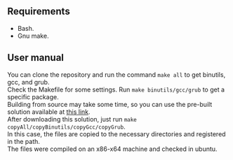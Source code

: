 ## Requirements
 - Bash.
 - Gnu make.

## User manual
You can clone the repository and run the command `make all` to get binutils, gcc, and grub.<br>
Check the Makefile for some settings. Run `make binutils/gcc/grub` to get a specific package.<br> 
Building from source may take some time, so you can use the pre-built solution available at [this link](https://github.com/potokaalex/Binutils-Gcc-Grub-i386/releases).<br> 
After downloading this solution, just run `make copyAll/copyBinutils/copyGcc/copyGrub`.<br> 
In this case, the files are copied to the necessary directories and registered in the path.<br> 
The files were compiled on an x86-x64 machine and checked in ubuntu. <br> 
